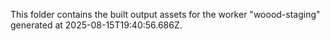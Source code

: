 This folder contains the built output assets for the worker "woood-staging" generated at 2025-08-15T19:40:56.686Z.